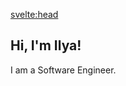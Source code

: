 <svelte:head>

<title>Bad dog's blog</title>
</svelte:head>

## Hi, I'm Ilya!

I am a Software Engineer.
